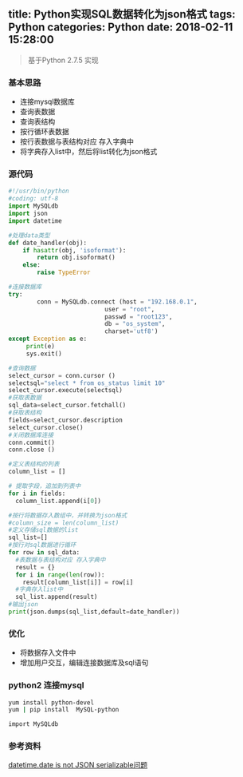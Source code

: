 title: Python实现SQL数据转化为json格式
tags: Python
categories: Python
date: 2018-02-11 15:28:00
---
> 基于Python 2.7.5 实现

### 基本思路
* 连接mysql数据库
* 查询表数据
* 查询表结构
* 按行循环表数据
* 按行表数据与表结构对应 存入字典中
* 将字典存入list中，然后将list转化为json格式

<!-- more -->
### 源代码
```python
#!/usr/bin/python
#coding: utf-8
import MySQLdb
import json
import datetime

#处理data类型
def date_handler(obj):
    if hasattr(obj, 'isoformat'):
        return obj.isoformat()
    else:
        raise TypeError

#连接数据库
try:
        conn = MySQLdb.connect (host = "192.168.0.1",
                           user = "root",
                           passwd = "root123",
                           db = "os_system",
                           charset='utf8')
except Exception as e:
     print(e)
     sys.exit()

#查询数据
select_cursor = conn.cursor ()
selectsql="select * from os_status limit 10"
select_cursor.execute(selectsql)
#获取表数据
sql_data=select_cursor.fetchall()
#获取表结构
fields=select_cursor.description 
select_cursor.close()
#关闭数据库连接
conn.commit()
conn.close ()

#定义表结构的列表
column_list = []

# 提取字段，追加到列表中
for i in fields:
  column_list.append(i[0])

#按行将数据存入数组中，并转换为json格式
#column_size = len(column_list)
#定义存储sql数据的list
sql_list=[]
#按行对sql数据进行循环
for row in sql_data:
  #表数据与表结构对应 存入字典中
  result = {}
  for i in range(len(row)):
    result[column_list[i]] = row[i]
  #字典存入list中
  sql_list.append(result)
#输出json
print(json.dumps(sql_list,default=date_handler))
```

### 优化
* 将数据存入文件中
* 增加用户交互，编辑连接数据库及sql语句

### python2 连接mysql
```bash
yum install python-devel  
yum | pip install  MySQL-python

import MySQLdb
```
### 参考资料
[datetime.date is not JSON serializable问题](https://stackoverflow.com/questions/23285558/datetime-date2014-4-25-is-not-json-serializable-in-django)  